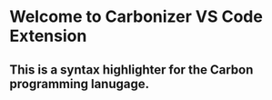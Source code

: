 # Welcome to Carbonizer VS Code Extension

## This is a syntax highlighter for the Carbon programming lanugage.

